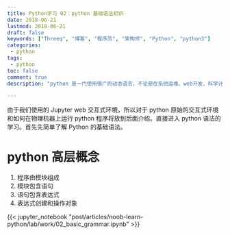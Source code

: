 ```yaml
---
title: Python学习 02：python 基础语法初识
date: 2018-06-21
lastmod: 2018-06-21
draft: false
keywords: ["Threeq", "博客", "程序员", "架构师", "Python", "python3"]
categories:
 - python
tags:
 - python
toc: false
comment: true
description: "python 是一门使用很广的动态语言，不论是在系统运维、web开发、科学计算、机器学习、图像处理等领域都有 python 的身影。当然这些都不能作为你要学习 python 的理由，学习他的唯一理由就是：你热爱 python。他不是最快的语言，也不是使用最多的语言，但是 python 可以提高你日常处理琐事的效率，并且顺带可以干一些很酷的事情：人生苦短，我用 pytho。"

---
```



由于我们使用的 Jupyter web 交互式环境，所以对于 python 原始的交互式环境和如何在物理机器上运行 python 程序将放到后面介绍。直接进入 python 语法的学习。首先先简单了解 Python 的基础语法。

# python 高层概念

1. 程序由模块组成
2. 模块包含语句
3. 语句包含表达式
4. 表达式创建和操作对象

<!--more-->

{{< jupyter_notebook "post/articles/noob-learn-python/lab/work/02_basic_grammar.ipynb" >}}

